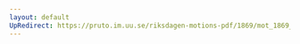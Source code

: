 ```yaml
---
layout: default
UpRedirect: https://pruto.im.uu.se/riksdagen-motions-pdf/1869/mot_1869__ak__274.pdf
---
```


